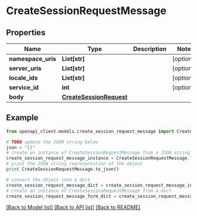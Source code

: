 # CreateSessionRequestMessage


## Properties
Name | Type | Description | Notes
------------ | ------------- | ------------- | -------------
**namespace_uris** | **List[str]** |  | [optional] 
**server_uris** | **List[str]** |  | [optional] 
**locale_ids** | **List[str]** |  | [optional] 
**service_id** | **int** |  | [optional] 
**body** | [**CreateSessionRequest**](CreateSessionRequest.md) |  | 

## Example

```python
from openapi_client.models.create_session_request_message import CreateSessionRequestMessage

# TODO update the JSON string below
json = "{}"
# create an instance of CreateSessionRequestMessage from a JSON string
create_session_request_message_instance = CreateSessionRequestMessage.from_json(json)
# print the JSON string representation of the object
print CreateSessionRequestMessage.to_json()

# convert the object into a dict
create_session_request_message_dict = create_session_request_message_instance.to_dict()
# create an instance of CreateSessionRequestMessage from a dict
create_session_request_message_form_dict = create_session_request_message.from_dict(create_session_request_message_dict)
```
[[Back to Model list]](../README.md#documentation-for-models) [[Back to API list]](../README.md#documentation-for-api-endpoints) [[Back to README]](../README.md)


